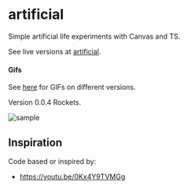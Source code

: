 # artificial

Simple artificial life experiments with Canvas and TS.

See live versions at [artificial](https://pablorosales.github.io/artificial/).

#### Gifs

See [here](./samples) for GIFs on different versions.

Version 0.0.4 Rockets.

![sample](./samples/v.0.0.4-rockets.gif)

## Inspiration

Code based or inspired by:

* https://youtu.be/0Kx4Y9TVMGg
